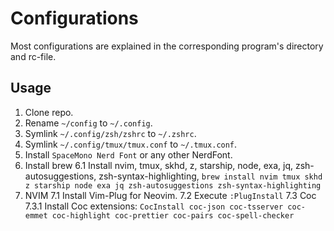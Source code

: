 # Configurations

Most configurations are explained in the corresponding program's directory and
rc-file.


## Usage

1. Clone repo.
2. Rename `~/config` to `~/.config`.
3. Symlink `~/.config/zsh/zshrc` to `~/.zshrc`.
4. Symlink `~/.config/tmux/tmux.conf` to `~/.tmux.conf`.
5. Install `SpaceMono Nerd Font` or any other NerdFont.
6. Install brew
    6.1 Install nvim, tmux, skhd, z, starship, node, exa, jq, zsh-autosuggestions, zsh-syntax-highlighting, 
        `brew install nvim tmux skhd z starship node exa jq zsh-autosuggestions zsh-syntax-highlighting `
7. NVIM
    7.1 Install Vim-Plug for Neovim.
    7.2 Execute `:PlugInstall`
    7.3 Coc
        7.3.1 Install Coc extensions: `CocInstall coc-json coc-tsserver coc-emmet coc-highlight coc-prettier coc-pairs coc-spell-checker`
